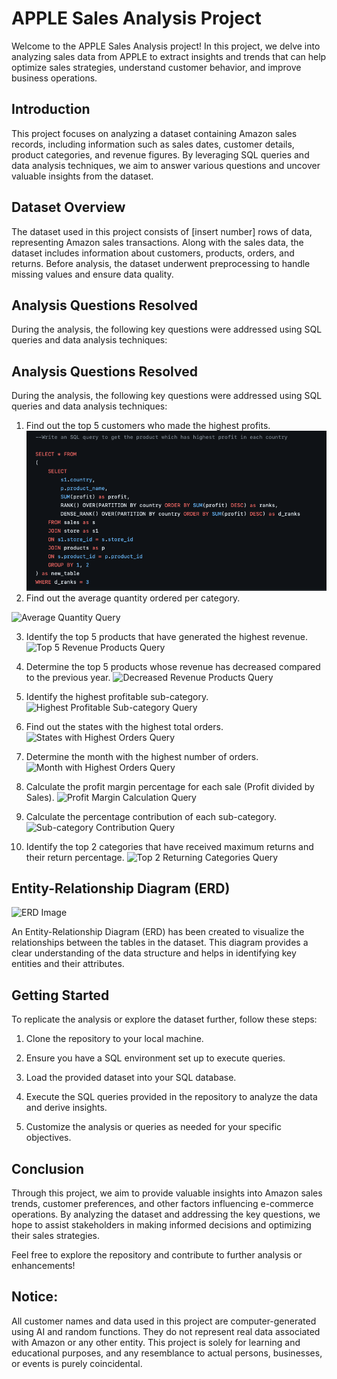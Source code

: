 # APPLE Sales Analysis Project


Welcome to the APPLE Sales Analysis project! In this project, we delve into analyzing sales
data from APPLE to extract insights and trends that can help optimize sales strategies,
understand customer behavior, and improve business operations.

## Introduction

This project focuses on analyzing a dataset containing Amazon sales records, including
information such as sales dates, customer details, product categories, and revenue figures. By
leveraging SQL queries and data analysis techniques, we aim to answer various questions and
uncover valuable insights from the dataset.

## Dataset Overview

The dataset used in this project consists of [insert number] rows of data, representing Amazon
sales transactions. Along with the sales data, the dataset includes information about customers,
products, orders, and returns. Before analysis, the dataset underwent preprocessing to handle
missing values and ensure data quality.

## Analysis Questions Resolved

During the analysis, the following key questions were addressed using SQL queries and data
analysis techniques:

## Analysis Questions Resolved
During the analysis, the following key questions were addressed using SQL queries and data
analysis techniques:

1. Find out the top 5 customers who made the highest profits.
![Top 5 Customers Query](https://github.com/kaushik3521/APPLE-STORE-ANALYSIS/blob/main/Screenshot%202024-06-30%20at%2011.39.32%20PM.png)
2. Find out the average quantity ordered per category.

![Average Quantity Query](insert_image_link_here)

3. Identify the top 5 products that have generated the highest revenue.
![Top 5 Revenue Products Query](insert_image_link_here)

4. Determine the top 5 products whose revenue has decreased compared to the previous year.
![Decreased Revenue Products Query](insert_image_link_here)

5. Identify the highest profitable sub-category.
![Highest Profitable Sub-category Query](insert_image_link_here)

6. Find out the states with the highest total orders.
![States with Highest Orders Query](insert_image_link_here)

7. Determine the month with the highest number of orders.
![Month with Highest Orders Query](insert_image_link_here)

8. Calculate the profit margin percentage for each sale (Profit divided by Sales).
![Profit Margin Calculation Query](insert_image_link_here)

9. Calculate the percentage contribution of each sub-category.
![Sub-category Contribution Query](insert_image_link_here)

10. Identify the top 2 categories that have received maximum returns and their return
percentage.
![Top 2 Returning Categories Query](insert_image_link_here)

## Entity-Relationship Diagram (ERD)
![ERD Image]([insert_banner_image_link_here](https://github.com/kaushik3521/APPLE-STORE-ANALYSIS/blob/main/entity-relationship-diagram.png)
)

An Entity-Relationship Diagram (ERD) has been created to visualize the relationships between
the tables in the dataset. This diagram provides a clear understanding of the data structure and
helps in identifying key entities and their attributes.

## Getting Started
To replicate the analysis or explore the dataset further, follow these steps:

1. Clone the repository to your local machine.
2. Ensure you have a SQL environment set up to execute queries.
3. Load the provided dataset into your SQL database.

4. Execute the SQL queries provided in the repository to analyze the data and derive insights.
5. Customize the analysis or queries as needed for your specific objectives.

## Conclusion

Through this project, we aim to provide valuable insights into Amazon sales trends, customer
preferences, and other factors influencing e-commerce operations. By analyzing the dataset
and addressing the key questions, we hope to assist stakeholders in making informed decisions
and optimizing their sales strategies.

Feel free to explore the repository and contribute to further analysis or enhancements!

## Notice:
All customer names and data used in this project are computer-generated using AI and random
functions. They do not represent real data associated with Amazon or any other entity. This
project is solely for learning and educational purposes, and any resemblance to actual persons,
businesses, or events is purely coincidental.
